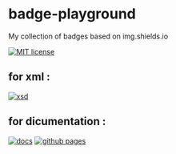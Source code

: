 # badge-playground

My collection of badges based on img.shields.io

[![MIT license](https://img.shields.io/badge/License-MIT-blue.svg)](https://opensource.org/license/mit/)

## for xml : 

[![xsd](https://img.shields.io/badge/xsd-doc%202.1-purple.svg)](https://www.fugerit.org/data/java/doc/xsd/doc-2-1.xsd)

## for dicumentation : 

[![docs](https://img.shields.io/badge/docs-badge%20playground-cyan.svg)](README.md)
[![github pages](https://img.shields.io/badge/github%20pages-badge%20playground-blue.svg)](https://fugerit79.github.io/badge-playground/)
